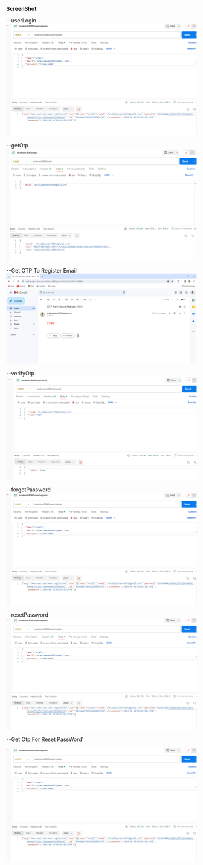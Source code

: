 **ScreenShot**

--userLogin
<img src="images/userRegisterScreenShot.png">

--getOtp
<img src="images/getOtp.png">

--Get OTP To Register Email 
<img src="images/otpGetInMailScreenShot.png">

--verifyOtp
<img src="images/verifYOtpScreenShot.png">

--forgotPassword
<img src="images/userRegisterScreenShot.png">

--resetPassword
<img src="images/userRegisterScreenShot.png">

--Get Otp For Reset PassWord'

<img src="images/userRegisterScreenShot.png">


